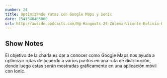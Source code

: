 ```yaml
---
number: 24
title: Optimizando rutas con Google Maps y Ionic
date: 1541546405000
url: http://awscdn.podcasts.com/Ng-Hangouts-24-Zulema-Vicente-Bolivia-Optimizando-rutas-con-Google-Maps-y-Ionic-b4aa.mp3
---
```


## Show Notes

El objetivo de la charla es dar a conocer como Google Maps nos ayuda a optimizar rutas de acuerdo a varios puntos en una ruta de distribución, donde luego estas serán mostradas gráficamente en una aplicación móvil con Ionic.